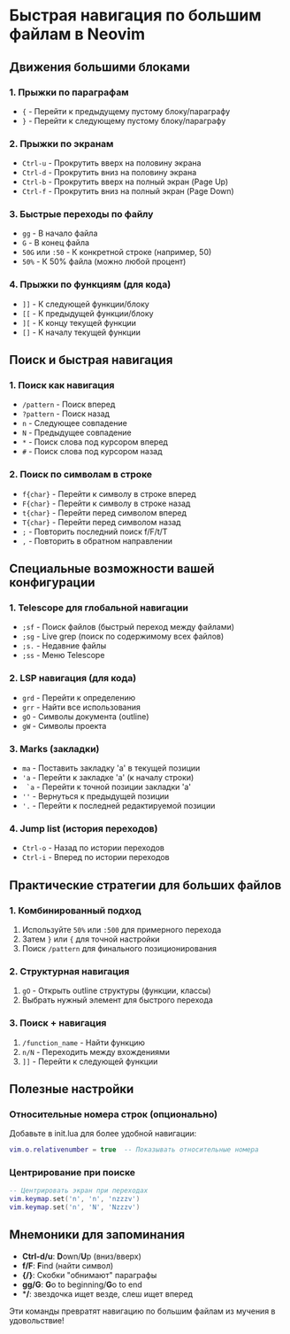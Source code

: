 # Быстрая навигация по большим файлам в Neovim

## Движения большими блоками

### 1. Прыжки по параграфам
- `{` - Перейти к предыдущему пустому блоку/параграфу
- `}` - Перейти к следующему пустому блоку/параграфу

### 2. Прыжки по экранам
- `Ctrl-u` - Прокрутить вверх на половину экрана
- `Ctrl-d` - Прокрутить вниз на половину экрана  
- `Ctrl-b` - Прокрутить вверх на полный экран (Page Up)
- `Ctrl-f` - Прокрутить вниз на полный экран (Page Down)

### 3. Быстрые переходы по файлу
- `gg` - В начало файла
- `G` - В конец файла
- `50G` или `:50` - К конкретной строке (например, 50)
- `50%` - К 50% файла (можно любой процент)

### 4. Прыжки по функциям (для кода)
- `]]` - К следующей функции/блоку
- `[[` - К предыдущей функции/блоку
- `][` - К концу текущей функции
- `[]` - К началу текущей функции

## Поиск и быстрая навигация

### 1. Поиск как навигация
- `/pattern` - Поиск вперед
- `?pattern` - Поиск назад
- `n` - Следующее совпадение
- `N` - Предыдущее совпадение
- `*` - Поиск слова под курсором вперед
- `#` - Поиск слова под курсором назад

### 2. Поиск по символам в строке
- `f{char}` - Перейти к символу в строке вперед
- `F{char}` - Перейти к символу в строке назад
- `t{char}` - Перейти перед символом вперед
- `T{char}` - Перейти перед символом назад
- `;` - Повторить последний поиск f/F/t/T
- `,` - Повторить в обратном направлении

## Специальные возможности вашей конфигурации

### 1. Telescope для глобальной навигации
- `;sf` - Поиск файлов (быстрый переход между файлами)
- `;sg` - Live grep (поиск по содержимому всех файлов)
- `;s.` - Недавние файлы
- `;ss` - Меню Telescope

### 2. LSP навигация (для кода)
- `grd` - Перейти к определению
- `grr` - Найти все использования
- `gO` - Символы документа (outline)
- `gW` - Символы проекта

### 3. Marks (закладки)
- `ma` - Поставить закладку 'a' в текущей позиции
- `'a` - Перейти к закладке 'a' (к началу строки)
- `` `a`` - Перейти к точной позиции закладки 'a'
- `''` - Вернуться к предыдущей позиции
- `'.` - Перейти к последней редактируемой позиции

### 4. Jump list (история переходов)
- `Ctrl-o` - Назад по истории переходов
- `Ctrl-i` - Вперед по истории переходов

## Практические стратегии для больших файлов

### 1. Комбинированный подход
1. Используйте `50%` или `:500` для примерного перехода
2. Затем `}` или `{` для точной настройки
3. Поиск `/pattern` для финального позиционирования

### 2. Структурная навигация
1. `gO` - Открыть outline структуры (функции, классы)
2. Выбрать нужный элемент для быстрого перехода

### 3. Поиск + навигация
1. `/function_name` - Найти функцию
2. `n/N` - Переходить между вхождениями
3. `]]` - Перейти к следующей функции

## Полезные настройки

### Относительные номера строк (опционально)
Добавьте в init.lua для более удобной навигации:
```lua
vim.o.relativenumber = true  -- Показывать относительные номера
```

### Центрирование при поиске
```lua
-- Центрировать экран при переходах
vim.keymap.set('n', 'n', 'nzzzv')
vim.keymap.set('n', 'N', 'Nzzzv')
```

## Мнемоники для запоминания

- **Ctrl-d/u**: **D**own/**U**p (вниз/вверх)
- **f/F**: **F**ind (найти символ)
- **{/}**: Скобки "обнимают" параграфы
- **gg/G**: **G**o to beginning/**G**o to end
- ***/**: звездочка ищет везде, слеш ищет вперед

Эти команды превратят навигацию по большим файлам из мучения в удовольствие!